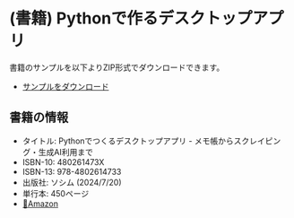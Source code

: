# (書籍) Pythonで作るデスクトップアプリ

書籍のサンプルを以下よりZIP形式でダウンロードできます。

- [サンプルをダウンロード](https://github.com/kujirahand/book-desktop-python-sample/releases)

## 書籍の情報

- タイトル: Pythonでつくるデスクトップアプリ - メモ帳からスクレイピング・生成AI利用まで
- ISBN-10: 480261473X
- ISBN-13: 978-4802614733
- 出版社: ソシム (2024/7/20)
- 単行本: 450ページ
- [🔗Amazon](https://amzn.to/4cis2jo)

